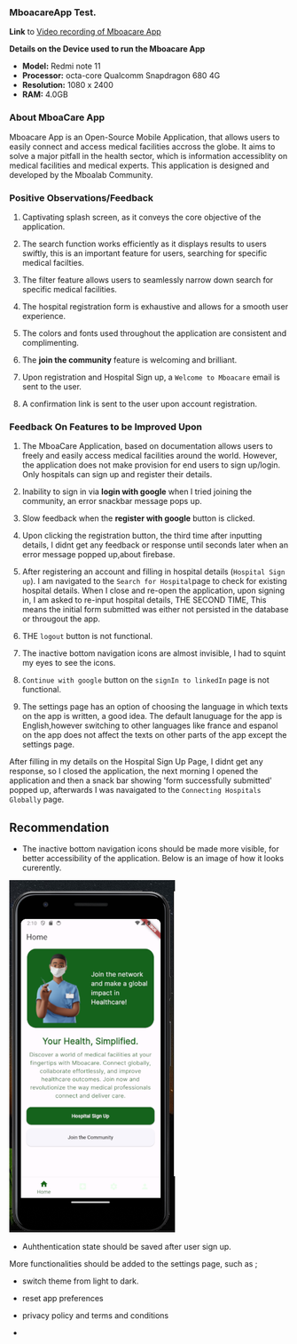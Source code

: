 ### MboacareApp Test.

**Link** to [Video recording of Mboacare App](https://drive.google.com/file/d/10Pzu6vS3e0PUXhxEpQZ8KG_7jhXv1Tlt/view?usp=sharing)


 **Details on the Device used to run the Mboacare App**

- **Model:** Redmi note 11
- **Processor:** octa-core Qualcomm Snapdragon 680 4G
- **Resolution:** 1080 x 2400
- **RAM:** 4.0GB


### About MboaCare App

  Mboacare App is an Open-Source Mobile Application, that allows users to easily connect and access medical facilities accross the globe. It aims to solve a major pitfall in the health sector, which is information accessiblity on medical facilities and medical experts.
  This application is designed and developed by the Mboalab Community.  

###  Positive Observations/Feedback


  1. Captivating splash screen, as it conveys the core objective of the application.

  2. The search function works efficiently as it displays results to users swiftly, this is an important feature for users, searching for specific medical facilties.

  3.  The filter feature allows  users to seamlessly narrow down search for specific medical facilities. 

  4. The hospital registration form is exhaustive and allows for a smooth user experience.

  5. The colors and fonts used throughout the application are consistent and complimenting.

  6. The **join the community** feature is welcoming and brilliant.

  7. Upon registration and Hospital Sign up, a `Welcome to Mboacare` email is sent to the user.

  8. A confirmation link is sent to the user upon account registration.



  ### Feedback On Features to be Improved Upon

  1. The MboaCare Application, based on documentation allows users to freely and easily access medical facilities around the world. However, the application  does not make provision for end users to sign up/login. Only hospitals can sign up and register their details.

  2.  Inability to sign in via **login with google**  when I tried joining the community, an error snackbar message pops up.

  3. Slow feedback when the **register with google** button is clicked.

  4. Upon clicking the registration button, the third  time after inputting details, I didnt get any feedback or response until seconds later when an error message popped up,about firebase.

  5. After registering an account and filling in hospital details (`Hospital Sign up`). I am navigated to the `Search for Hospital`page to check for existing hospital details. When I close and re-open the application, upon signing in, I am asked to re-input hospital details, THE SECOND TIME, This means the initial form submitted was either not persisted in the database or througout the app.
  6. THE `logout` button is not functional.

  7. The inactive bottom navigation icons are almost invisible, I had to squint my eyes to see the icons.

  8. `Continue with google` button on the `signIn to linkedIn` page is  not functional.

  9. The settings page has an option of choosing the language in which texts on the app is written, a good idea. The default lanuguage for the app is English,however switching to other languages like france and espanol on the app does not affect the texts on other parts of the app except the settings page. 


  After filling in my details on the Hospital Sign Up Page, I didnt get any response, so I closed the application, the next morning I opened the application and then a snack bar showing 'form successfully submitted' popped up, afterwards I was navaigated to the `Connecting Hospitals Globally` page.



  ## Recommendation


  - The inactive bottom navigation icons should be made more visible, for better accessibility of the application. Below is an image of how it looks curerently.

  ![Bottom Navigation](images/home.PNG)

  - Auhthentication state should be saved after user sign up.
   
 
  More functionalities should be added to the settings page, such as ;

  - switch theme from light to dark.
  - reset app preferences
  - privacy policy and terms and conditions
  
 
-

  